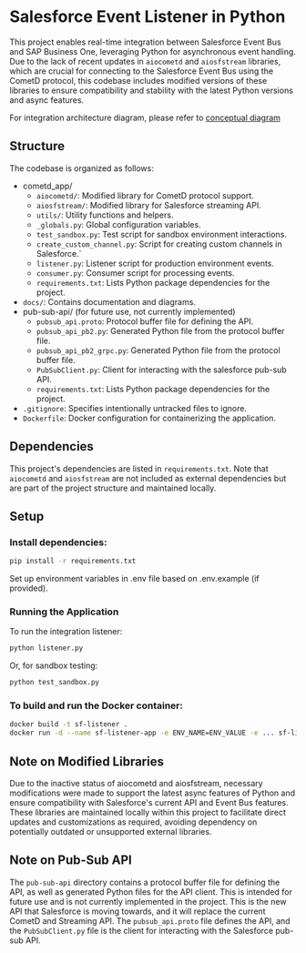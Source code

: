# Salesforce Event Listener in Python

This project enables real-time integration between Salesforce Event Bus and SAP Business One, leveraging Python for asynchronous event handling. Due to the lack of recent updates in `aiocometd` and `aiosfstream` libraries, which are crucial for connecting to the Salesforce Event Bus using the CometD protocol, this codebase includes modified versions of these libraries to ensure compatibility and stability with the latest Python versions and async features.

For integration architecture diagram, please refer to [conceptual diagram](docs/integration_architecture.md)
## Structure

The codebase is organized as follows:

- cometd_app/
  - `aiocometd/`: Modified library for CometD protocol support.
  - `aiosfstream/`: Modified library for Salesforce streaming API.
  - `utils/`: Utility functions and helpers.
  - `_globals.py`: Global configuration variables.
  - `test_sandbox.py`: Test script for sandbox environment interactions.
  - `create_custom_channel.py`: Script for creating custom channels in Salesforce.`
  - `listener.py`: Listener script for production environment events.
  - `consumer.py`: Consumer script for processing events.
  - `requirements.txt`: Lists Python package dependencies for the project.
- `docs/`: Contains documentation and diagrams.
- pub-sub-api/ (for future use, not currently implemented)
  -  `pubsub_api.proto`: Protocol buffer file for defining the API.
  -  `pubsub_api_pb2.py`: Generated Python file from the protocol buffer file.
  -  `pubsub_api_pb2_grpc.py`: Generated Python file from the protocol buffer file.
  -  `PubSubClient.py`: Client for interacting with the salesforce pub-sub API.
  - `requirements.txt`: Lists Python package dependencies for the project.
- `.gitignore`: Specifies intentionally untracked files to ignore.
- `Dockerfile`: Docker configuration for containerizing the application.

## Dependencies

This project's dependencies are listed in `requirements.txt`. Note that `aiocometd` and `aiosfstream` are not included as external dependencies but are part of the project structure and maintained locally.

## Setup

### Install dependencies:
```bash
pip install -r requirements.txt
```
Set up environment variables in .env file based on .env.example (if provided).

### Running the Application
To run the integration listener:

```bash
python listener.py
```

Or, for sandbox testing:

```bash
python test_sandbox.py
```

### To build and run the Docker container:

```bash
docker build -t sf-listener .
docker run -d --name sf-listener-app -e ENV_NAME=ENV_VALUE -e ... sf-listener 
```
## Note on Modified Libraries
Due to the inactive status of aiocometd and aiosfstream, necessary modifications were made to support the latest async features of Python and ensure compatibility with Salesforce's current API and Event Bus features. These libraries are maintained locally within this project to facilitate direct updates and customizations as required, avoiding dependency on potentially outdated or unsupported external libraries.

## Note on Pub-Sub API
The `pub-sub-api` directory contains a protocol buffer file for defining the API, as well as generated Python files for the API client. This is intended for future use and is not currently implemented in the project. This is the new API that Salesforce is moving towards, and it will replace the current CometD and Streaming API. The `pubsub_api.proto` file defines the API, and the `PubSubClient.py` file is the client for interacting with the Salesforce pub-sub API.